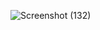 ![Screenshot (132)](https://github.com/user-attachments/assets/04300bb3-a48d-4cb9-b437-c7af4695e5d9)
